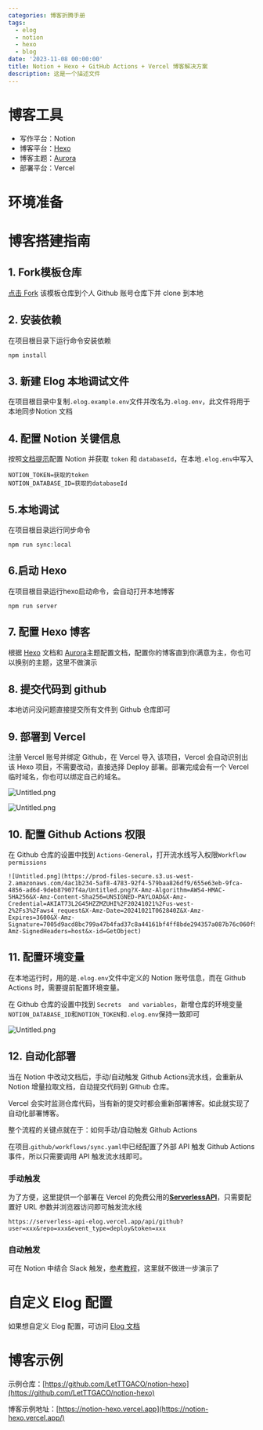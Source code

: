 ```yaml
---
categories: 博客折腾手册
tags:
  - elog
  - notion
  - hexo
  - blog
date: '2023-11-08 00:00:00'
title: Notion + Hexo + GitHub Actions + Vercel 博客解决方案
description: 这是一个描述文件
---
```


# 博客工具

- 写作平台：Notion
- 博客平台：[Hexo](https://hexo.io/)
- 博客主题：[Aurora](https://aurora.tridiamond.tech/cn/)
- 部署平台：Vercel

# 环境准备


# 博客搭建指南


## 1. Fork模板仓库


[点击 Fork](https://github.com/elog-x/notion-hexo/fork) 该模板仓库到个人 Github 账号仓库下并 clone 到本地


## 2. 安装依赖


在项目根目录下运行命令安装依赖


```shell
npm install
```


## 3. 新建 Elog 本地调试文件


在项目根目录中复制`.elog.example.env`文件并改名为`.elog.env`，此文件将用于本地同步Notion 文档


## 4. 配置 Notion 关键信息


按照[文档提示](https://elog.1874.cool/notion/gvnxobqogetukays#notion)配置 Notion 并获取 `token` 和 `databaseId`，在本地`.elog.env`中写入


```text
NOTION_TOKEN=获取的token
NOTION_DATABASE_ID=获取的databaseId
```


## 5.本地调试


在项目根目录运行同步命令


```shell
npm run sync:local
```


## 6.启动 Hexo


在项目根目录运行hexo启动命令，会自动打开本地博客


```shell
npm run server
```


## 7. 配置 Hexo 博客


根据 [Hexo](https://hexo.io/) 文档和 [Aurora](https://aurora.tridiamond.tech/cn/)主题配置文档，配置你的博客直到你满意为主，你也可以换别的主题，这里不做演示


## 8. 提交代码到 github


本地访问没问题直接提交所有文件到 Github 仓库即可


## 9. 部署到 Vercel


注册 Vercel 账号并绑定 Github，在 Vercel 导入 该项目，Vercel 会自动识别出该 Hexo 项目，不需要改动，直接选择 Deploy 部署。部署完成会有一个 Vercel 临时域名，你也可以绑定自己的域名。


![Untitled.png](https://prod-files-secure.s3.us-west-2.amazonaws.com/4ac1b234-5af8-4783-92f4-579baa826df9/4467a32f-6a3d-4c4b-ab8c-ca3e42860df8/Untitled.png?X-Amz-Algorithm=AWS4-HMAC-SHA256&X-Amz-Content-Sha256=UNSIGNED-PAYLOAD&X-Amz-Credential=AKIAT73L2G45HZZMZUHI%2F20241021%2Fus-west-2%2Fs3%2Faws4_request&X-Amz-Date=20241021T062840Z&X-Amz-Expires=3600&X-Amz-Signature=b6d22f8d7bce6f0e10e3596a97416bf0ddf7c9739d08a477e2b7a3361fc1fe26&X-Amz-SignedHeaders=host&x-id=GetObject)


![Untitled.png](https://prod-files-secure.s3.us-west-2.amazonaws.com/4ac1b234-5af8-4783-92f4-579baa826df9/3daedef9-b516-40e6-8c80-80bff543d62c/Untitled.png?X-Amz-Algorithm=AWS4-HMAC-SHA256&X-Amz-Content-Sha256=UNSIGNED-PAYLOAD&X-Amz-Credential=AKIAT73L2G45HZZMZUHI%2F20241021%2Fus-west-2%2Fs3%2Faws4_request&X-Amz-Date=20241021T062840Z&X-Amz-Expires=3600&X-Amz-Signature=b565fa6ebaa5f52bf0ae2cc06cd8d5b38f0fab1e7e6a4730954a6d79a23db1e4&X-Amz-SignedHeaders=host&x-id=GetObject)


## 10. 配置 Github Actions 权限


在 Github 仓库的设置中找到 `Actions-General`，打开流水线写入权限`Workflow permissions`


	![Untitled.png](https://prod-files-secure.s3.us-west-2.amazonaws.com/4ac1b234-5af8-4783-92f4-579baa826df9/655e63eb-9fca-4856-ad6d-9deb87907f4a/Untitled.png?X-Amz-Algorithm=AWS4-HMAC-SHA256&X-Amz-Content-Sha256=UNSIGNED-PAYLOAD&X-Amz-Credential=AKIAT73L2G45HZZMZUHI%2F20241021%2Fus-west-2%2Fs3%2Faws4_request&X-Amz-Date=20241021T062840Z&X-Amz-Expires=3600&X-Amz-Signature=7005d9acd8bc799a47b4fad37c8a44161bf4ff8bde294357a087b76c060f9d8f&X-Amz-SignedHeaders=host&x-id=GetObject)


## 11. 配置环境变量


在本地运行时，用的是`.elog.env`文件中定义的 Notion 账号信息，而在 Github Actions 时，需要提前配置环境变量。


在 Github 仓库的设置中找到 `Secrets  and variables`，新增仓库的环境变量`NOTION_DATABASE_ID`和`NOTION_TOKEN`和`.elog.env`保持一致即可


![Untitled.png](https://prod-files-secure.s3.us-west-2.amazonaws.com/4ac1b234-5af8-4783-92f4-579baa826df9/00308cea-f5bb-4345-bc1d-7fce622ee54a/Untitled.png?X-Amz-Algorithm=AWS4-HMAC-SHA256&X-Amz-Content-Sha256=UNSIGNED-PAYLOAD&X-Amz-Credential=AKIAT73L2G45HZZMZUHI%2F20241021%2Fus-west-2%2Fs3%2Faws4_request&X-Amz-Date=20241021T062840Z&X-Amz-Expires=3600&X-Amz-Signature=db8132a8c56b2c356c4d2afcc5b88d7e145a49de4b7a48c636b1a854dbb4d039&X-Amz-SignedHeaders=host&x-id=GetObject)


## 12. 自动化部署


当在 Notion 中改动文档后，手动/自动触发 Github Actions流水线，会重新从 Notion 增量拉取文档，自动提交代码到 Github 仓库。


Vercel 会实时监测仓库代码，当有新的提交时都会重新部署博客。如此就实现了自动化部署博客。


整个流程的关键点就在于：如何手动/自动触发 Github Actions


在项目.`github/workflows/sync.yaml`中已经配置了外部 API 触发 Github Actions 事件，所以只需要调用 API 触发流水线即可。


### 手动触发


为了方便，这里提供一个部署在 Vercel 的免费公用的[**ServerlessAPI**](https://github.com/elog-x/serverless-api)，只需要配置好 URL 参数并浏览器访问即可触发流水线


```shell
https://serverless-api-elog.vercel.app/api/github?user=xxx&repo=xxx&event_type=deploy&token=xxx
```


### 自动触发


可在 Notion 中结合 Slack 触发，[参考教程](https://elog.1874.cool/notion/vy55q9xwlqlsfrvk)，这里就不做进一步演示了


# 自定义 Elog 配置


如果想自定义 Elog 配置，可访问 [Elog 文档](https://elog.1874.cool/)


# 博客示例


示例仓库：[https://github.com/LetTTGACO/notion-hexo](https://github.com/LetTTGACO/notion-hexo)


博客示例地址：[https://notion-hexo.vercel.app](https://notion-hexo.vercel.app/)

